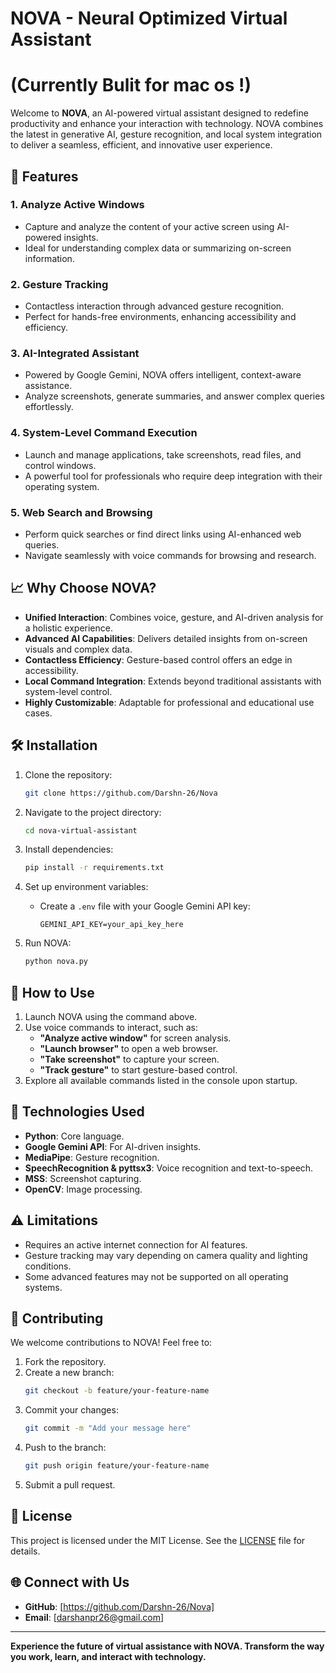 # NOVA - Neural Optimized Virtual Assistant
# (Currently Bulit for mac os !)
Welcome to **NOVA**, an AI-powered virtual assistant designed to redefine productivity and enhance your interaction with technology. NOVA combines the latest in generative AI, gesture recognition, and local system integration to deliver a seamless, efficient, and innovative user experience.

## 🚀 Features

### 1. **Analyze Active Windows**
   - Capture and analyze the content of your active screen using AI-powered insights.
   - Ideal for understanding complex data or summarizing on-screen information.

### 2. **Gesture Tracking**
   - Contactless interaction through advanced gesture recognition.
   - Perfect for hands-free environments, enhancing accessibility and efficiency.

### 3. **AI-Integrated Assistant**
   - Powered by Google Gemini, NOVA offers intelligent, context-aware assistance.
   - Analyze screenshots, generate summaries, and answer complex queries effortlessly.

### 4. **System-Level Command Execution**
   - Launch and manage applications, take screenshots, read files, and control windows.
   - A powerful tool for professionals who require deep integration with their operating system.

### 5. **Web Search and Browsing**
   - Perform quick searches or find direct links using AI-enhanced web queries.
   - Navigate seamlessly with voice commands for browsing and research.

## 📈 Why Choose NOVA?

- **Unified Interaction**: Combines voice, gesture, and AI-driven analysis for a holistic experience.
- **Advanced AI Capabilities**: Delivers detailed insights from on-screen visuals and complex data.
- **Contactless Efficiency**: Gesture-based control offers an edge in accessibility.
- **Local Command Integration**: Extends beyond traditional assistants with system-level control.
- **Highly Customizable**: Adaptable for professional and educational use cases.

## 🛠️ Installation

1. Clone the repository:
   ```bash
   git clone https://github.com/Darshn-26/Nova
   ```

2. Navigate to the project directory:
   ```bash
   cd nova-virtual-assistant
   ```

3. Install dependencies:
   ```bash
   pip install -r requirements.txt
   ```

4. Set up environment variables:
   - Create a `.env` file with your Google Gemini API key:
     ```
     GEMINI_API_KEY=your_api_key_here
     ```

5. Run NOVA:
   ```bash
   python nova.py
   ```

## 🎯 How to Use

1. Launch NOVA using the command above.
2. Use voice commands to interact, such as:
   - **"Analyze active window"** for screen analysis.
   - **"Launch browser"** to open a web browser.
   - **"Take screenshot"** to capture your screen.
   - **"Track gesture"** to start gesture-based control.
3. Explore all available commands listed in the console upon startup.

## 🧩 Technologies Used

- **Python**: Core language.
- **Google Gemini API**: For AI-driven insights.
- **MediaPipe**: Gesture recognition.
- **SpeechRecognition & pyttsx3**: Voice recognition and text-to-speech.
- **MSS**: Screenshot capturing.
- **OpenCV**: Image processing.

## ⚠️ Limitations

- Requires an active internet connection for AI features.
- Gesture tracking may vary depending on camera quality and lighting conditions.
- Some advanced features may not be supported on all operating systems.

## 🌟 Contributing

We welcome contributions to NOVA! Feel free to:

1. Fork the repository.
2. Create a new branch:
   ```bash
   git checkout -b feature/your-feature-name
   ```
3. Commit your changes:
   ```bash
   git commit -m "Add your message here"
   ```
4. Push to the branch:
   ```bash
   git push origin feature/your-feature-name
   ```
5. Submit a pull request.

## 📜 License

This project is licensed under the MIT License. See the [LICENSE](LICENSE) file for details.

## 🌐 Connect with Us


- **GitHub**: [https://github.com/Darshn-26/Nova]
- **Email**: [darshanpr26@gmail.com]

---

**Experience the future of virtual assistance with NOVA. Transform the way you work, learn, and interact with technology.**
